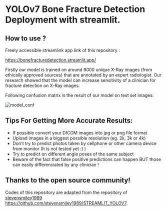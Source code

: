 # YOLOv7 Bone Fracture Detection Deployment with streamlit.

## How to use ?

Freely accessible streamlink app link of this repository : 

https://bonefracturedetection.streamlit.app/

Firstly our model is trained on around 9000 unique X-Ray images (from ethically approved sources) that are annotated by an expert radiologist. Our research showed that the model can increase sensitivity of a clinician for fracture detection on X-Ray images.

Following confusion matrix is the result of our model on test set images:

![model_conf](https://github.com/noneedanick/bonefracturedetection/assets/68031733/8b98c359-8558-4175-a0cd-2cbbb71281fb)

## Tips For Getting More Accurate Results:

- If possible convert your DICOM images into jpg or png file format
- Upload images in a biggest possible resolution (eg. 2k, 3k or 4k)
- Don't try to predict photos taken by cellphone or other camera device from monitor (It is not tested yet :) )
- Try to predict on different angle poses of the same subject
- Beware of the fact that false positive predictions can happen BUT those can easily differenciated by any clinician !


## Thanks to the open source community!
Codes of this repository are adapted from the repository of <a href=https://github.com/stevensmiley1989>stevensmiley1989</a>  https://github.com/stevensmiley1989/STREAMLIT_YOLOV7. 
